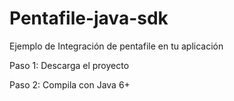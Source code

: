 # Pentafile-java-sdk

Ejemplo de Integración de pentafile en tu aplicación

Paso 1: Descarga el proyecto

Paso 2: Compila con Java 6+

